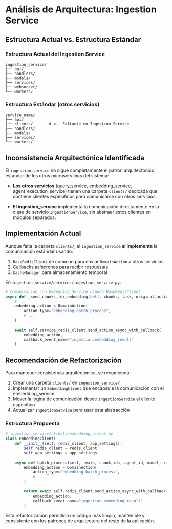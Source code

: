 # Análisis de Arquitectura: Ingestion Service

## Estructura Actual vs. Estructura Estándar

### Estructura Actual del Ingestion Service
```
ingestion_service/
├── api/
├── handlers/
├── models/
├── services/
├── websocket/
└── workers/
```

### Estructura Estándar (otros servicios)
```
service_name/
├── api/
├── clients/       # <-- Faltante en Ingestion Service
├── handlers/
├── models/
├── services/
└── workers/
```

## Inconsistencia Arquitectónica Identificada

El `ingestion_service` no sigue completamente el patrón arquitectónico estándar de los otros microservicios del sistema:

- **Los otros servicios** (query_service, embedding_service, agent_execution_service) tienen una carpeta `clients/` dedicada que contiene clientes específicos para comunicarse con otros servicios.

- **El ingestion_service** implementa la comunicación directamente en la clase de servicio `IngestionService`, sin abstraer estos clientes en módulos separados.

## Implementación Actual

Aunque falta la carpeta `clients/`, el `ingestion_service` **sí implementa** la comunicación estándar usando:

1. `BaseRedisClient` de common para enviar `DomainAction` a otros servicios
2. Callbacks asíncronos para recibir respuestas
3. `CacheManager` para almacenamiento temporal

En `ingestion_service/services/ingestion_service.py`:

```python
# Comunicación con Embedding Service usando BaseRedisClient
async def _send_chunks_for_embedding(self, chunks, task, original_action):
    # ...
    embedding_action = DomainAction(
        action_type="embedding.batch_process",
        # ...
    )
    
    await self.service_redis_client.send_action_async_with_callback(
        embedding_action,
        callback_event_name="ingestion.embedding_result"
    )
```

## Recomendación de Refactorización

Para mantener consistencia arquitectónica, se recomienda:

1. Crear una carpeta `clients/` en `ingestion_service/`
2. Implementar un `EmbeddingClient` que encapsule la comunicación con el embedding_service
3. Mover la lógica de comunicación desde `IngestionService` al cliente específico
4. Actualizar `IngestionService` para usar esta abstracción

### Estructura Propuesta
```python
# ingestion_service/clients/embedding_client.py
class EmbeddingClient:
    def __init__(self, redis_client, app_settings):
        self.redis_client = redis_client
        self.app_settings = app_settings
    
    async def batch_process(self, texts, chunk_ids, agent_id, model, rag_config, trace_id=None):
        embedding_action = DomainAction(
            action_type="embedding.batch_process",
            # ...
        )
        
        return await self.redis_client.send_action_async_with_callback(
            embedding_action,
            callback_event_name="ingestion.embedding_result"
        )
```

Esta refactorización permitiría un código más limpio, mantenible y consistente con los patrones de arquitectura del resto de la aplicación.
